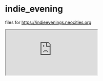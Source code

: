 # indie_evening
files for https://indieevenings.neocities.org
<iframe src="https://indieevenings.neocities.org/"></iframe>
